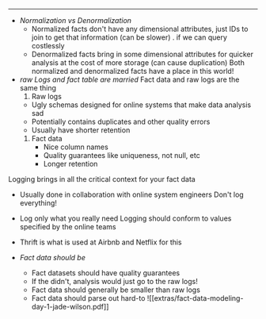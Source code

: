 ___
- *Normalization vs Denormalization*
    - Normalized facts don't have any dimensional attributes, just IDs to join to get that information (can be slower) . if we can query costlessly
    - Denormalized facts bring in some dimensional attributes for quicker analysis at the cost of more storage (can cause duplication)
    Both normalized and denormalized facts have a place in this world!
- *raw Logs and fact table are married*
	Fact data and raw logs are the same thing
  1.  Raw logs
	-  Ugly schemas designed for online systems that make data analysis sad
	- Potentially contains duplicates and other quality errors
	- Usually have shorter retention
  1.  Fact data
	  - Nice column names
	  - Quality guarantees like uniqueness, not null, etc
	  - Longer retention
	        
Logging brings in all the critical context for your fact data
- Usually done in collaboration with online system engineers
 Don't log everything!
- Log only what you really need
 Logging should conform to values specified by the online teams
- Thrift is what is used at Airbnb and Netflix for this

- *Fact data should be*
	- Fact datasets should have quality guarantees
	- If the didn't, analysis would just go to the raw logs!
	- Fact data should generally be smaller than raw logs
	- Fact data should parse out hard-to
![[extras/fact-data-modeling-day-1-jade-wilson.pdf]]